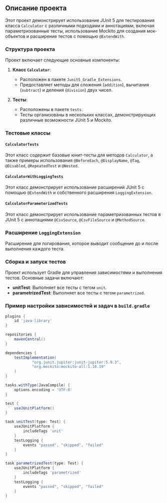 ## Описание проекта

Этот проект демонстрирует использование JUnit 5 для тестирования класса `Calculator` с различными подходами и аннотациями, включая параметризованные тесты, использование Mockito для создания мок-объектов и расширение тестов с помощью `@ExtendWith`.

### Структура проекта

Проект включает следующие основные компоненты:

1. **Класс `Calculator`**:
    - Расположен в пакете `Junit5_Gradle_Extensions`.
    - Предоставляет методы для сложения (`addition`), вычитания (`subtract`) и деления (`division`) двух чисел.

2. **Тесты**:
    - Расположены в пакете `tests`.
    - Тесты организованы в нескольких классах, демонстрирующих различные возможности JUnit 5 и Mockito.

### Тестовые классы

#### `CalculatorTests`

Этот класс содержит базовые юнит-тесты для методов `Calculator`, а также примеры использования `@BeforeEach`, `@DisplayName`, `@Tag`, `@Disabled`, `@RepeatedTest` и `@Nested`.

#### `CalculatorWithLoggingTests`

Этот класс демонстрирует использование расширений JUnit 5 с помощью `@ExtendWith` и собственного расширения `LoggingExtension`.

#### `CalculatorParameterizedTests`

Этот класс демонстрирует использование параметризованных тестов в JUnit 5 с аннотациями `@CsvSource`, `@CsvFileSource` и `@MethodSource`.

### Расширение `LoggingExtension`

Расширение для логирования, которое выводит сообщение до и после выполнения каждого теста.

### Сборка и запуск тестов

Проект использует Gradle для управления зависимостями и выполнения тестов. Основные задачи включают:

- **unitTest**: Выполняет все тесты с тегом `unit`.
- **parametrizedTest**: Выполняет все тесты с тегом `parametrized`.

### Пример настройки зависимостей и задач в `build.gradle`

```gradle
plugins {
    id 'java-library'
}

repositories {
    mavenCentral()
}

dependencies {
    testImplementation(
            "org.junit.jupiter:junit-jupiter:5.9.3",
            "org.mockito:mockito-all:1.10.19"
    )
}

tasks.withType(JavaCompile) {
    options.encoding = 'UTF-8'
}

test {
    useJUnitPlatform()
}

task unitTest(type: Test) {
    useJUnitPlatform {
        includeTags 'unit'
    }
    testLogging {
        events "passed", "skipped", "failed"
    }
}

task parametrizedTest(type: Test) {
    useJUnitPlatform {
        includeTags 'parametrized'
    }
    testLogging {
        events "passed", "skipped", "failed"
    }
}
